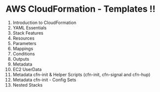 # AWS CloudFormation - Templates !!

01. Introduction to CloudFormation
02. YAML Essentials
03. Stack Features
04. Resources
05. Parameters
06. Mappings
07. Conditions
08. Outputs
09. Metadata
10. EC2 UserData
11. Metadata cfn-init & Helper Scripts (cfn-init, cfn-signal and cfn-hup)
12. Metadata cfn-init - Config Sets
13. Nested Stacks